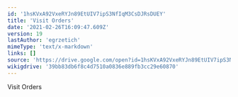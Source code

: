 ```yaml
---
id: '1hsKVxA92VxeRYJn89EtUIV7ipS3NfIqM3CsDJRsDUEY'
title: 'Visit Orders'
date: '2021-02-26T16:09:47.609Z'
version: 19
lastAuthor: 'egrzetich'
mimeType: 'text/x-markdown'
links: []
source: 'https://drive.google.com/open?id=1hsKVxA92VxeRYJn89EtUIV7ipS3NfIqM3CsDJRsDUEY'
wikigdrive: '39bb83db6f8c4d7510a0836e889fb3cc29e60870'
---
```

Visit Orders
